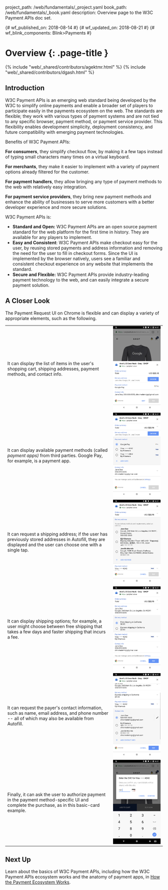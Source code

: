 project_path: /web/fundamentals/_project.yaml
book_path: /web/fundamentals/_book.yaml
description: Overview page to the W3C Payment APIs doc set.

{# wf_published_on: 2018-08-14 #}
{# wf_updated_on: 2018-08-21 #}
{# wf_blink_components: Blink>Payments #}

# Overview {: .page-title }

{% include "web/_shared/contributors/agektmr.html" %}
{% include "web/_shared/contributors/dgash.html" %}

## Introduction

W3C Payment APIs is an emerging web standard being developed by the W3C to simplify online payments 
and enable a broader set of players to participate easily in the payments ecosystem on the web. 
The standards are flexible; they work with various types of payment systems and are not tied to 
any specific browser, payment method, or payment service provider. This flexibility enables 
development simplicity, deployment consistency, and future compatibility with emerging payment 
technologies.

Benefits of W3C Payment APIs:

**For consumers**, they simplify checkout flow, by making it a few taps instead of typing small 
characters many times on a virtual keyboard.

**For merchants**, they make it easier to implement with a variety of payment options already 
filtered for the customer.

**For payment handlers**, they allow bringing any type of payment methods to the web with 
relatively easy integration.

**For payment service providers**, they bring new payment methods and enhance the ability of 
businesses to serve more customers with a better developer experience and more secure solutions.

W3C Payment APIs is:

*   **Standard and Open:** W3C Payment APIs are an open source payment standard for the web 
platform for the first time in history. They are available for any players to implement.
*   **Easy and Consistent**: W3C Payment APIs make checkout easy for the user, by reusing stored 
payments and address information and removing the need for the user to fill in checkout forms. 
Since the UI is implemented by the browser natively, users see a familiar and consistent checkout 
experience on any website that implements the standard.
*   **Secure and Flexible:** W3C Payment APIs provide industry-leading payment technology to the 
web, and can easily integrate a secure payment solution.

## A Closer Look

The Payment Request UI on Chrome is flexible and can display a variety of appropriate elements, 
such as the following.

<table>
  <tr>
   <td>It can display the list of items in the user's shopping cart, shipping addresses, 
     payment methods, and contact info.
   </td>
   <td><img src="images/1-image1.png" width="" alt="" title="">
   </td>
  </tr>
  <tr>
   <td>It can display available payment methods (called <em>payment apps)</em> from third parties. 
     Google Pay, for example, is a payment app.
   </td>
   <td><img src="images/1-image2.png" width="" alt="" title="">
   </td>
  </tr>
  <tr>
   <td>It can request a shipping address; if the user has previously stored addresses in Autofill, 
     they are displayed and the user can choose one  with a single tap.
   </td>
   <td><img src="images/1-image3.png" width="" alt="" title="">
   </td>
  </tr>
  <tr>
   <td>It can display shipping options; for example, a user might choose between free shipping 
     that takes a few days and faster shipping that incurs a fee.
   </td>
   <td><img src="images/1-image4.png" width="" alt="" title="">
   </td>
  </tr>
  <tr>
   <td>It can request the payer's contact information, such as name, email address, and phone 
     number -- all of which may also be available from Autofill.
   </td>
   <td><img src="images/1-image5.png" width="" alt="" title="">
   </td>
  </tr>
  <tr>
   <td>Finally, it can ask the user to authorize payment in the payment method-specific UI and 
     complete the purchase, as in this basic-card example.
   </td>
   <td><img src="images/1-image6.png" width="" alt="" title="">
   </td>
  </tr>
</table>

## Next Up

Learn about the basics of W3C Payment APIs, including how the W3C Payment APIs ecosystem works 
and the anatomy of payment apps, in 
[How the Payment Ecosystem Works](https://drive.google.com/a/google.com/open?id=1PwPi_TD3G-kQyz31nW-1A4A5kvoCy7UCz6grk1TMaE8).

